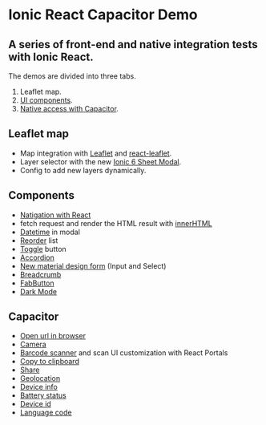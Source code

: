 # Ionic React Capacitor Demo
## A series of front-end and native integration tests with Ionic React.
The demos are divided into three tabs.
1. Leaflet map.
2. [UI components](https://ionicframework.com/docs/components).
3. [Native access with Capacitor](https://capacitorjs.com/).

## Leaflet map
* Map integration with [Leaflet](https://leafletjs.com/) and [react-leaflet](https://react-leaflet.js.org/).
* Layer selector with the new [Ionic 6 Sheet Modal](https://ionicframework.com/docs/api/modal#sheet-modal).
* Config to add new layers dynamically.



## Components
* [Natigation with React](https://ionicframework.com/docs/react/navigation)
* fetch request and render the HTML result with [innerHTML](https://reactjs.org/ocs/dom-elements.html#dangerouslysetinnerhtml)
* [Datetime](https://ionicframework.com/docs/api/datetime) in modal
* [Reorder](https://ionicframework.com/docs/api/reorder) list
* [Toggle](https://ionicframework.com/docs/api/toggle) button
* [Accordion](https://ionicframework.com/docs/api/accordion)
* [New material design form](https://ionicframework.com/docs/api/item#fill) (Input and Select)
* [Breadcrumb](https://ionicframework.com/docs/api/breadcrumb)
* [FabButton](https://ionicframework.com/docs/api/fab)
* [Dark Mode](https://ionicframework.com/docs/theming/dark-mode)


## Capacitor
* [Open url in browser](https://capacitorjs.com/docs/apis/browser)
* [Camera](https://capacitorjs.com/docs/apis/camera)
* [Barcode scanner](https://github.com/capacitor-community/barcode-scanner) and scan UI customization with React Portals
* [Copy to clipboard](https://capacitorjs.com/docs/apis/clipboard)
* [Share](https://capacitorjs.com/docs/apis/share)
* [Geolocation](https://capacitorjs.com/docs/apis/geolocation)
* [Device info](https://capacitorjs.com/docs/apis/device)
* [Battery status](https://capacitorjs.com/docs/apis/device#api)
* [Device id](https://capacitorjs.com/docs/apis/device#api)
* [Language code](https://capacitorjs.com/docs/apis/device#api)

